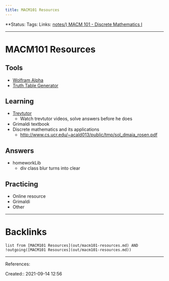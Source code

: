 ```yaml
---
title: MACM101 Resources
---
```

**Status: 
Tags: 
Links: [notes/) MACM 101 - Discrete Mathematics I](None)
___
# MACM101 Resources
## Tools
- [Wolfram Alpha](https://www.wolframalpha.com/)
- [Truth Table Generator](https://web.stanford.edu/class/cs103/tools/truth-table-tool/)
## Learning
- [Trevtutor](https://youtube.com/playlist?list=PLDDGPdw7e6Ag1EIznZ-m-qXu4XX3A0cIz)
	- Watch trevtutor videos, solve answers before he does
- Grimaldi textbook
- Discrete mathematics and its applications
	- http://www.cs.ucr.edu/~acald013/public/tmp/sol_dmaia_rosen.pdf
## Answers
- homeworkLib
	- div class blur turns into clear
## Practicing
- Online resource
- Grimaldi
- Other
___
# Backlinks
```dataview
list from [MACM101 Resources](out/macm101-resources.md) AND !outgoing([MACM101 Resources](out/macm101-resources.md))
```
___
References:

Created:: 2021-09-14 12:56
